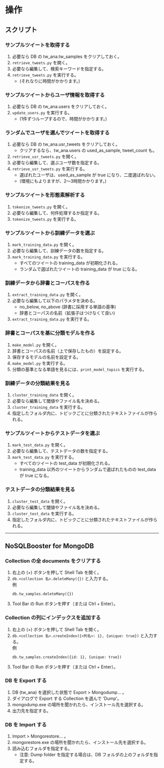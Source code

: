 # 操作

## スクリプト

### サンプルツイートを取得する

1. 必要なら DB の tw_ana.tw_samples をクリアしておく。
1. `retrieve_tweets.py` を開く。
1. 必要なら編集して、検索キーワードを指定する。
1. `retrieve_tweets.py` を実行する。
    - (それなりに時間がかかります。)

### サンプルツイートからユーザ情報を取得する

1. 必要なら DB の tw_ana.users をクリアしておく。
1. `update_users.py` を実行する。
    - (1件ずつループするので、時間がかかります。)

### ランダムでユーザを選んでツイートを取得する

1. 必要なら DB の tw_ana.usr_tweets をクリアしておく。
    - クリアするなら、tw_ana.users の used_as_sample, tweet_count も。
1. `retrieve_usr_tweets.py` を開く。
1. 必要なら編集して、選ぶユーザ数を指定する。
1. `retrieve_usr_tweets.py` を実行する。
    - 選ばれたユーザは、used_as_sample が true になり、二度選ばれない。
    - (環境にもよりますが、2～3時間かかります。)

### サンプルツイートを形態素解析する

1. `tokenize_tweets.py` を開く。
1. 必要なら編集して、何件処理するか指定する。
1. `tokenize_tweets.py` を実行する。

### サンプルツイートから訓練データを選ぶ

1. `mark_training_data.py` を開く。
1. 必要なら編集して、訓練データの数を指定する。
1. `mark_training_data.py` を実行する。
    - すべてのツイートの training_data が初期化される。
    - ランダムで選ばれたツイートの training_data が true になる。

### 訓練データから辞書とコーパスを作る

1. `extract_training_data.py` を開く。
1. 必要なら編集して以下のパラメタを決める。
    - no_below, no_above (辞書に採用する単語の基準)
    - 辞書とコーパスの名前（拡張子はつけなくて良い)
1. `extract_training_data.py` を実行する。

### 辞書とコーパスを基に分類モデルを作る

1. `make_model.py` を開く。
1. 辞書とコーパスの名前（上で保存したもの）を設定する。
1. 保存するモデルの名前を設定する。
1. `make_model.py` を実行する。
1. 分類の基準となる単語を見るには、`print_model_topics` を実行する。

### 訓練データの分類結果を見る

1. `cluster_training_data` を開く。
1. 必要なら編集して閾値やファイル名を決める。
1. `cluster_training_data` を実行する。
1. 指定したフォルダ内に、トピックごとに分類されたテキストファイルが作られる。

### サンプルツイートからテストデータを選ぶ

1. `mark_test_data.py` を開く。
1. 必要なら編集して、テストデータの数を指定する。
1. `mark_test_data.py` を実行する。
    - すべてのツイートの test_data が初期化される。
    - training_data 以外のツイートからランダムで選ばれたものの test_data が true になる。

### テストデータの分類結果を見る

1. `cluster_test_data` を開く。
1. 必要なら編集して閾値やファイル名を決める。
1. `cluster_test_data` を実行する。
1. 指定したフォルダ内に、トピックごとに分類されたテキストファイルが作られる。

---
## NoSQLBooster for MongoDB

### Collection の全 documents をクリアする

1. 右上の (+) ボタンを押して Shell Tab を開く。
1. `db.<collection 名>.deleteMany({})` と入力する。  
    例
    ```
    db.tw_samples.deleteMany({})
    ```
1. Tool Bar の Run ボタンを押す（または Ctrl + Enter）。

### Collection の列にインデックスを追加する

1. 右上の (+) ボタンを押して Shell Tab を開く。
1. `db.<collection 名>.createIndex({<列名>: 1}, {unique: true})` と入力する。  
    例
    ```
    db.tw_samples.createIndex({id: 1}, {unique: true})
    ```
1. Tool Bar の Run ボタンを押す（または Ctrl + Enter）。

### DB を Export する

1. DB (tw_ana) を選択した状態で Export > Mongodump... 。
1. ダイアログで Export する Collection を選んで 'Dump'。
1. mongodump.exe の場所を聞かれたら、インストール先を選択する。
1. 出力先を指定する。

### DB を Import する

1. Import > Mongorestore... 。
1. mongorestore.exe の場所を聞かれたら、インストール先を選択する。
1. 読み込むフォルダを指定する。
    - 注意: Dump folder を指定する場合は、DB フォルダの上のフォルダを指定する。
